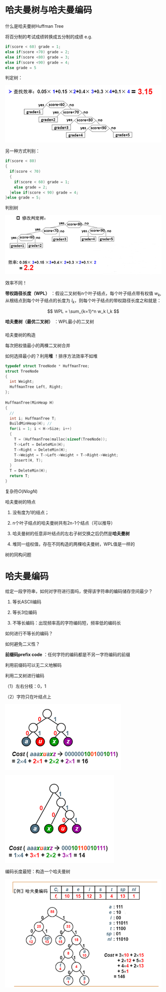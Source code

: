 # 哈夫曼树与哈夫曼编码

### 
什么是哈夫曼树Huffman Tree

将百分制的考试成绩转换成五分制的成绩 e.g.

```c
if(score < 60) grade = 1;
else if(score <70) grade = 2;
else if(score <80) grade = 3;
else if(score <90) grade = 4;
else grade = 5 
```


判定树：

![](image/image.png)

另一种方式判别：

```c
if(score < 80)
{
  if(score < 70)
  {
    if(score < 60) grade = 1;
    else grade = 2;
  }else if(score < 90) grade = 4;
}else grade = 5; 
```


判别树

![](image/image_1.png)

效率不同！


**带权路径长度（WPL）** ：假设二叉树有n个叶子结点，每个叶子结点带有权值 $w_k$,从根结点到每个叶子结点的长度为 $l_k$，则每个叶子结点的带权路径长度之和就是：

$$
WPL = \sum_{k=1}^n w_k l_k
$$


**哈夫曼树（最优二叉树）** ：WPL最小的二叉树

### 
哈夫曼树的构造

每次把权值最小的两棵二叉树合并

如何选择最小的？利用**堆** ！排序方法效率不如堆

```c
typedef struct TreeNode * HuffmanTree;
struct TreeNode
{
  int Weight;
  HuffmanTree Left, Right;
};

HuffmanTree(MinHeap H)
{
  //
  int i; HuffmanTree T;
  BuildMinHeap(H); //
  for(i = 1; i < H->Size; i++)
  {
    T = (HuffmanTree)malloc(sizeof(TreeNode));
    T->Left = DeleteMin(H);
    T->Right = DeleteMin(H);
    T->Weight = T->Left->Weight + T->Right->Weight;
    Insert(H, T);
  }
  T = DeleteMin(H);
  return T;
}

```


复杂符$O(NlogN)$


哈夫曼树的特点

1. 没有度为1的结点；

2. n个叶子结点的哈夫曼树共有2n-1个结点（可以推导）

3. 哈夫曼树的任意非叶结点的左右子树交换之后仍然是**哈夫曼树** 

4. 堆同一组权值，存在不同构造的两棵哈夫曼树，WPL值是一样的


树的同构问题



# 哈夫曼编码

给定一段字符串，如何对字符进行面吗，使得该字符串的编码储存空间最少？

1. 等长ASCII编码

2. 等长3位编码

3. 不等长编码：出现频率高的字符编码短，频率低的编码长

如何进行不等长的编码？

如何避免二义性？

**前缀码prefix code** ：任何字符的编码都是不另一字符编码的前缀

利用前缀码可以无二义地解码


利用二叉树进行编码

（1）左右分枝：0，1

（2）字符只在叶结点上

![](image/image_2.png)

![](image/image_3.png)

编码长度最短：构造一个哈夫曼树

![](image/image_4.png)











